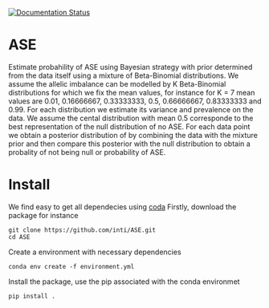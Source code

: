 
[![Documentation Status](https://readthedocs.org/projects/bayase/badge/?version=latest)](https://bayase.readthedocs.io/en/latest/?badge=latest)

# ASE

Estimate probahility of ASE using Bayesian strategy with prior determined from the data itself using a 
mixture of Beta-Binomial distributions. We assume the allelic imbalance can be modelled by K Beta-Binomial 
distributions for which we fix the mean values, for instance for K = 7 mean values 
are 0.01, 0.16666667, 0.33333333, 0.5, 0.66666667, 0.83333333 and 0.99. 
For each distribution we estimate its variance and prevalence on the data. 
We assume the cental distribution with mean 0.5 corresponde to the best representation of the null distribution 
of no ASE. For each data point we obtain a posterior distribution of by combining the data with the mixture prior 
and then compare this posterior with the null distribution to obtain a probality of not being null or probability of ASE. 

# Install
We find easy to get all dependecies using [coda](https://www.anaconda.com/download/) 
Firstly, download the package for instance 
```
git clone https://github.com/inti/ASE.git
cd ASE
```
Create a environment with necessary dependencies

```
conda env create -f environment.yml
```

Install the package, use the pip associated with the conda environmet

```
pip install .
```
